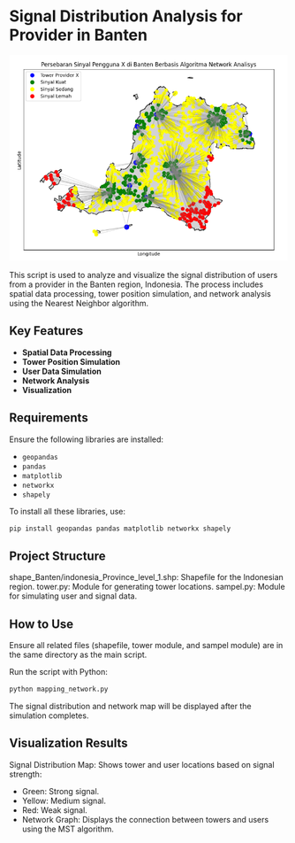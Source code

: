 # Signal Distribution Analysis for Provider in Banten

![Signal Distribution Analysis for Provider in Banten](result/result.png)

This script is used to analyze and visualize the signal distribution of users from a provider in the Banten region, Indonesia. The process includes spatial data processing, tower position simulation, and network analysis using the Nearest Neighbor algorithm.

## Key Features
- **Spatial Data Processing**
- **Tower Position Simulation**
- **User Data Simulation**
- **Network Analysis**
- **Visualization**

## Requirements
Ensure the following libraries are installed:
- `geopandas`
- `pandas`
- `matplotlib`
- `networkx`
- `shapely`

To install all these libraries, use:

```bash
pip install geopandas pandas matplotlib networkx shapely
```
## Project Structure
shape_Banten/indonesia_Province_level_1.shp: Shapefile for the Indonesian region.
tower.py: Module for generating tower locations.
sampel.py: Module for simulating user and signal data.

## How to Use
Ensure all related files (shapefile, tower module, and sampel module) are in the same directory as the main script.

Run the script with Python:

```bash
python mapping_network.py
```

The signal distribution and network map will be displayed after the simulation completes.

## Visualization Results
Signal Distribution Map: Shows tower and user locations based on signal strength:
- Green: Strong signal.
- Yellow: Medium signal.
- Red: Weak signal.
- Network Graph: Displays the connection between towers and users using the MST algorithm.
